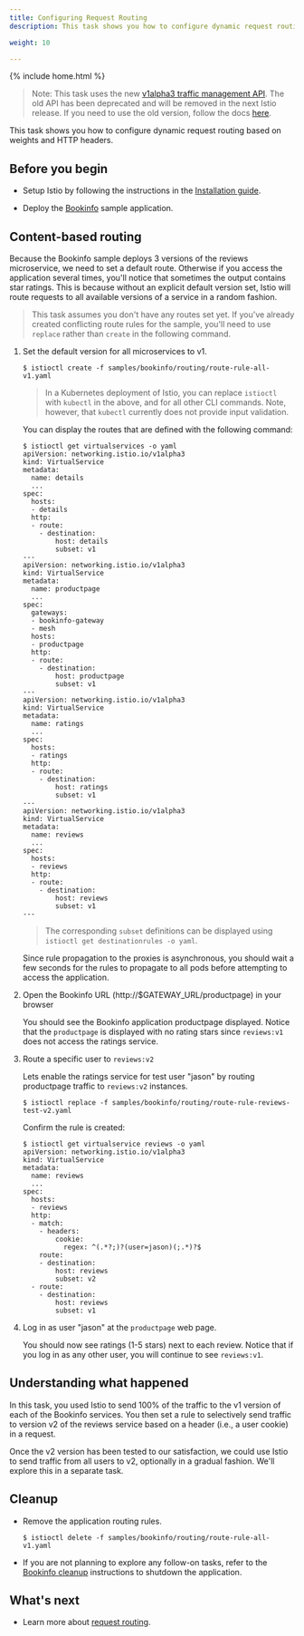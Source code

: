 ```yaml
---
title: Configuring Request Routing
description: This task shows you how to configure dynamic request routing based on weights and HTTP headers.

weight: 10

---
```

{% include home.html %}

> Note: This task uses the new [v1alpha3 traffic management API]({{home}}/blog/2018/v1alpha3-routing.html). The old API has been deprecated and will be removed in the next Istio release. If you need to use the old version, follow the docs [here](https://archive.istio.io/v0.6/docs/tasks/).

This task shows you how to configure dynamic request routing based on weights and HTTP headers.

## Before you begin

* Setup Istio by following the instructions in the
[Installation guide]({{home}}/docs/setup/).

* Deploy the [Bookinfo]({{home}}/docs/guides/bookinfo.html) sample application.

## Content-based routing

Because the Bookinfo sample deploys 3 versions of the reviews microservice,
we need to set a default route.
Otherwise if you access the application several times, you'll notice that sometimes the output contains
star ratings.
This is because without an explicit default version set, Istio will
route requests to all available versions of a service in a random fashion.

> This task assumes you don't have any routes set yet. If you've already created conflicting route rules for the sample,
you'll need to use `replace` rather than `create` in the following command.

1.  Set the default version for all microservices to v1.

    ```command
    $ istioctl create -f samples/bookinfo/routing/route-rule-all-v1.yaml
    ```

    > In a Kubernetes deployment of Istio, you can replace `istioctl`
    > with `kubectl` in the above, and for all other CLI commands.
    > Note, however, that `kubectl` currently does not provide input validation.

    You can display the routes that are defined with the following command:

    ```command-output-as-yaml
    $ istioctl get virtualservices -o yaml
    apiVersion: networking.istio.io/v1alpha3
    kind: VirtualService
    metadata:
      name: details
      ...
    spec:
      hosts:
      - details
      http:
      - route:
        - destination:
            host: details
            subset: v1
    ---
    apiVersion: networking.istio.io/v1alpha3
    kind: VirtualService
    metadata:
      name: productpage
      ...
    spec:
      gateways:
      - bookinfo-gateway
      - mesh
      hosts:
      - productpage
      http:
      - route:
        - destination:
            host: productpage
            subset: v1
    ---
    apiVersion: networking.istio.io/v1alpha3
    kind: VirtualService
    metadata:
      name: ratings
      ...
    spec:
      hosts:
      - ratings
      http:
      - route:
        - destination:
            host: ratings
            subset: v1
    ---
    apiVersion: networking.istio.io/v1alpha3
    kind: VirtualService
    metadata:
      name: reviews
      ...
    spec:
      hosts:
      - reviews
      http:
      - route:
        - destination:
            host: reviews
            subset: v1
    ---
    ```

    > The corresponding `subset` definitions can be displayed using `istioctl get destinationrules -o yaml`.

    Since rule propagation to the proxies is asynchronous, you should wait a few seconds for the rules
    to propagate to all pods before attempting to access the application.

1.  Open the Bookinfo URL (http://$GATEWAY_URL/productpage) in your browser

    You should see the Bookinfo application productpage displayed.
    Notice that the `productpage` is displayed with no rating stars since `reviews:v1` does not access the ratings service.

1.  Route a specific user to `reviews:v2`

    Lets enable the ratings service for test user "jason" by routing productpage traffic to
    `reviews:v2` instances.

    ```command
    $ istioctl replace -f samples/bookinfo/routing/route-rule-reviews-test-v2.yaml
    ```

    Confirm the rule is created:

    ```command-output-as-yaml
    $ istioctl get virtualservice reviews -o yaml
    apiVersion: networking.istio.io/v1alpha3
    kind: VirtualService
    metadata:
      name: reviews
      ...
    spec:
      hosts:
      - reviews
      http:
      - match:
        - headers:
            cookie:
              regex: ^(.*?;)?(user=jason)(;.*)?$
        route:
        - destination:
            host: reviews
            subset: v2
      - route:
        - destination:
            host: reviews
            subset: v1
    ```

1.  Log in as user "jason" at the `productpage` web page.

    You should now see ratings (1-5 stars) next to each review. Notice that if you log in as
    any other user, you will continue to see `reviews:v1`.

## Understanding what happened

In this task, you used Istio to send 100% of the traffic to the v1 version of each of the Bookinfo
services. You then set a rule to selectively send traffic to version v2 of the reviews service based
on a header (i.e., a user cookie) in a request.

Once the v2 version has been tested to our satisfaction, we could use Istio to send traffic from
all users to v2, optionally in a gradual fashion. We'll explore this in a separate task.

## Cleanup

*   Remove the application routing rules.

    ```command
    $ istioctl delete -f samples/bookinfo/routing/route-rule-all-v1.yaml
    ```

* If you are not planning to explore any follow-on tasks, refer to the
  [Bookinfo cleanup]({{home}}/docs/guides/bookinfo.html#cleanup) instructions
  to shutdown the application.

## What's next

* Learn more about [request routing]({{home}}/docs/concepts/traffic-management/request-routing.html).
